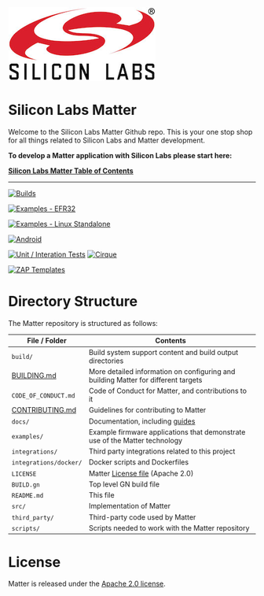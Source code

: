 [![Silicon Labs](./docs/silabs/images/silabs-logo.jpg)](https://www.silabs.com)


# Silicon Labs Matter

Welcome to the Silicon Labs Matter Github repo. This is your one stop shop for all things related to Silicon Labs and Matter development.

**To develop a Matter application with Silicon Labs please start here:** 

**[Silicon Labs Matter Table of Contents](./docs/silabs/README.md)**

---


[![Builds](https://github.com/project-chip/connectedhomeip/workflows/Builds/badge.svg)](https://github.com/SiliconLabs/matter/actions/workflows/build.yaml)

[![Examples - EFR32](https://github.com/project-chip/connectedhomeip/workflows/Build%20example%20-%20EFR32/badge.svg)](https://github.com/SiliconLabs/matter/actions/workflows/examples-efr32.yaml)

[![Examples - Linux Standalone](https://github.com/project-chip/connectedhomeip/workflows/Build%20example%20-%20Linux%20Standalone/badge.svg)](https://github.com/SiliconLabs/matter/actions/workflows/examples-linux-standalone.yaml)

[![Android](https://github.com/project-chip/connectedhomeip/workflows/Android/badge.svg)](https://github.com/SiliconLabs/matter/actions/workflows/android.yaml)

[![Unit / Interation Tests](https://github.com/project-chip/connectedhomeip/workflows/Unit%20/%20Interation%20Tests/badge.svg)](https://github.com/SiliconLabs/matter/actions/workflows/unit_integration_test.yaml)
[![Cirque](https://github.com/project-chip/connectedhomeip/workflows/Cirque/badge.svg)](https://github.com/SiliconLabs/matter/actions/workflows/cirque.yaml)

[![ZAP Templates](https://github.com/project-chip/connectedhomeip/workflows/ZAP/badge.svg)](https://github.com/project-chip/connectedhomeip/actions/workflows/zap_templates.yaml)



# Directory Structure

The Matter repository is structured as follows:

| File / Folder                          | Contents                                                                           |
| -------------------------------------- | ---------------------------------------------------------------------------------- |
| `build/`                               | Build system support content and build output directories                          |
| [BUILDING.md](docs/guides/BUILDING.md) | More detailed information on configuring and building Matter for different targets |
| `CODE_OF_CONDUCT.md`                   | Code of Conduct for Matter, and contributions to it                                |
| [CONTRIBUTING.md](./CONTRIBUTING.md)   | Guidelines for contributing to Matter                                              |
| `docs/`                                | Documentation, including [guides](./docs/guides)                                   |
| `examples/`                            | Example firmware applications that demonstrate use of the Matter technology        |
| `integrations/`                        | Third party integrations related to this project                                   |
| `integrations/docker/`                 | Docker scripts and Dockerfiles                                                     |
| `LICENSE`                              | Matter [License file](./LICENSE) (Apache 2.0)                                      |
| `BUILD.gn`                             | Top level GN build file                                                            |
| `README.md`                            | This file                                                                          |
| `src/`                                 | Implementation of Matter                                                           |
| `third_party/`                         | Third-party code used by Matter                                                    |
| `scripts/`                             | Scripts needed to work with the Matter repository                                  |

# License

Matter is released under the [Apache 2.0 license](./LICENSE).
